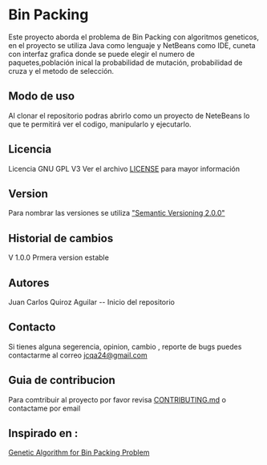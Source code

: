# Bin Packing

Este proyecto aborda el problema de Bin Packing con algoritmos geneticos, en el proyecto se utiliza Java como lenguaje y NetBeans como IDE, cuneta con interfaz grafica donde se puede elegir el numero de paquetes,población inical la probabilidad de mutación, probabilidad de cruza y el metodo de selección.


## Modo de uso

Al clonar el repositorio podras abrirlo como un proyecto de NeteBeans lo que te permitirá ver el codigo, manipularlo y ejecutarlo.

## Licencia

Licencia GNU GPL V3 Ver el archivo [LICENSE](/LICENSE) para mayor información

## Version
Para nombrar las versiones se utiliza ["Semantic Versioning 2.0.0"](https://semver.org/#semantic-versioning-200)

## Historial de cambios

V 1.0.0 Prmera version estable

## Autores

Juan Carlos Quiroz Aguilar -- Inicio del repositorio 

## Contacto 

Si tienes alguna segerencia, opinion, cambio , reporte de bugs puedes contactarme al correo <jcqa24@gmail.com>

## Guia de contribucion 
 
Para comtribuir al proyecto por favor revisa [CONTRIBUTING.md](/CONTRIBUTING.md) o contactame por email


## Inspirado en :

[Genetic Algorithm for Bin Packing Problem](https://www.codeproject.com/Articles/633133/ga-bin-packing)
